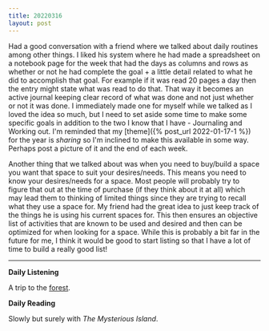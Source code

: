 ```yaml
---
title: 20220316
layout: post
---
```


 Had a good conversation with a friend where we talked about daily routines among other things. I liked his system where he had made a spreadsheet on a notebook page for the week that had the days as columns and rows as whether or not he had complete the goal + a little detail related to what he did to accomplish that goal. For example if it was read 20 pages a day then the entry might state what was read to do that. That way it becomes an active journal keeping clear record of what was done and not just whether or not it was done. I immediately made one for myself while we talked as I loved the idea so much, but I need to set aside some time to make some specific goals in addition to the two I know that I have - Journaling and Working out. I'm reminded that my [theme]({% post_url 2022-01-17-1 %}) for the year is *sharing* so I'm inclined to make this available in some way. Perhaps post a picture of it and the end of each week.

 Another thing that we talked about was when you need to buy/build a space you want that space to suit your desires/needs. This means you need to know your desires/needs for a space. Most people will probably try to figure that out at the time of purchase (if they think about it at all) which may lead them to thinking of limited things since they are trying to recall what they use a space for. My friend had the great idea to just keep track of the things he is using his current spaces for. This then ensures an objective list of activities that are known to be used and desired and then can be optimized for when looking for a space. While this is probably a bit far in the future for me, I think it would be good to start listing so that I have a lot of time to build a really good list!

---

**Daily Listening**

A trip to the [forest](https://open.spotify.com/album/1nPQ7vnX6NJZCfhHJQqUL0?si=blRqa2xjRMWBpwlgkkmVyQ).

**Daily Reading**

Slowly but surely with *The Mysterious Island*.